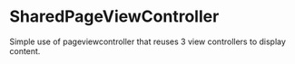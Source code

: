 SharedPageViewController
========================

Simple use of pageviewcontroller that reuses 3 view controllers to display content.
